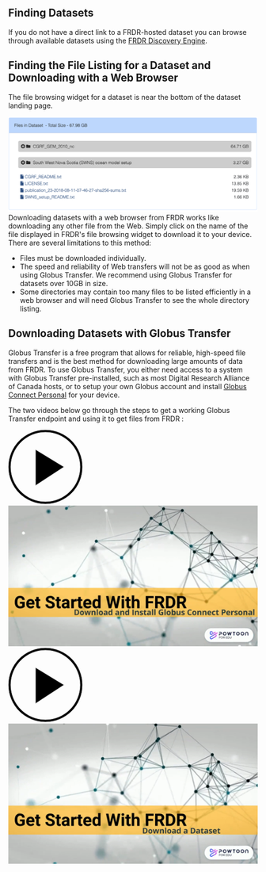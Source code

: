 ## Finding Datasets
If you do not have a direct link to a FRDR-hosted dataset you can browse through available datasets using the 
[FRDR Discovery Engine](https://www.frdr-dfdr.ca/discover/html/discovery-ui.html?q=*&Collection=FRDR).

## Finding the File Listing for a Dataset and Downloading with a Web Browser

The file browsing widget for a dataset is near the bottom of the dataset landing page. 

<a href="/docs/img/screenshots/downloading_data/WebDownload.png" class="screenshot-lightbox">
    <img src="/docs/img/screenshots/downloading_data/WebDownload.png" alt="Screenshot showing file browsing widget on FRDR item landing page." class="screenshot"/>
</a>
Downloading datasets with a web browser from FRDR works like downloading any other file from the Web. Simply click on 
the name of the file displayed in FRDR's file browsing widget to download it to your device. There are several limitations to this method:

* Files must be downloaded individually.
* The speed and reliability of Web transfers will not be as good as when using Globus Transfer. We recommend using Globus Transfer for datasets over 10GB in size.
* Some directories may contain too many files to be listed efficiently in a web browser and will need Globus Transfer to see the whole directory listing.

## Downloading Datasets with Globus Transfer

Globus Transfer is a free program that allows for reliable, high-speed file transfers and is the best method for downloading
large amounts of data from FRDR. To use Globus Transfer, you either need access to a system with 
Globus Transfer pre-installed, such as most Digital Research Alliance of Canada hosts, or to setup your own Globus account and install 
[Globus Connect Personal](https://www.globus.org/globus-connect-personal) for your device. 

The two videos below go through the steps to get a working Globus Transfer endpoint and using it to get files from FRDR :

<div class="video-wrap">
<a href="https://www.youtube.com/watch?v=NJYTl3yhRl4&list=PLX9EpizS4A0suoSV2N0nn9parl96xHPkz&index=5" target="_blank">
  <div class="video-play-btn">
    <svg xmlns="http://www.w3.org/2000/svg" width="150px" height="150px" viewbox="0 0 150 150" version="1.1">
        <path stroke="#cccccc" stroke-width="2px" d="M150,0A150,150,0,1,0,300,150,150,150,0,0,0,150,0Zm0,290A140,140,0,1,1,290,150,140,140,0,0,1,150,290Z" transform="matrix(0.5,0,0,0.5,0,0)"></path>
        <polygon stroke="#cccccc" stroke-width="2px" points="225 150 110 80 110 225 225 150" transform="matrix(0.5,0,0,0.5,0,0)"></polygon>
    </svg>
  </div>
  <img class="video-placeholder" src="/docs/img/video_placeholders/en/install_globus.png" alt="Video preview: How to download and install Globus Connect Personal.">
</a>
</div>

<div class="video-wrap">
<a href="https://www.youtube.com/watch?v=PvmFxQyMPlQ&list=PLX9EpizS4A0suoSV2N0nn9parl96xHPkz&index=3&cc_lang_pref=en&cc_load_policy=1" target="_blank">
  <div class="video-play-btn">
    <svg xmlns="http://www.w3.org/2000/svg" width="150px" height="150px" viewbox="0 0 150 150" version="1.1">
        <path stroke="#cccccc" stroke-width="2px" d="M150,0A150,150,0,1,0,300,150,150,150,0,0,0,150,0Zm0,290A140,140,0,1,1,290,150,140,140,0,0,1,150,290Z" transform="matrix(0.5,0,0,0.5,0,0)"></path>
        <polygon stroke="#cccccc" stroke-width="2px" points="225 150 110 80 110 225 225 150" transform="matrix(0.5,0,0,0.5,0,0)"></polygon>
    </svg>
  </div>
  <img class="video-placeholder" src="/docs/img/video_placeholders/en/download_dataset.png" alt="Video preview: How to download Datasets from FRDR.">
</a>
</div>
